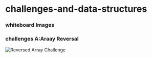 # challenges-and-data-structures

### whiteboard Images

### challenges A:Araay Reversal

![Reversed Array Challenge](./flowchart(1).jpg)
